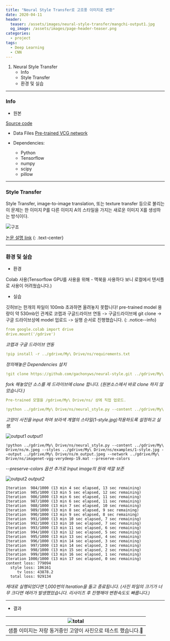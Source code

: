 ```yaml
---
title: "Neural Style Transfer로 고흐풍 이미지로 변환"
date: 2020-04-11
header:
  teaser: /assets/images/neural-style-transfer/mangchi-output1.jpg
  og_image: /assets/images/page-header-teaser.png
categories:
  - project
tags:
  - Deep Learning
  - CNN
---
```


1. Neural Style Transfer
   * Info
   * Style Transfer
   * 환경 및 실습

---

### Info

* 원본

[Source code](https://github.com/anishathalye/neural-style)

* Data Files
[Pre-trained VCG network](http://www.vlfeat.org/matconvnet/models/imagenet-vgg-verydeep-19.mat)

* Dependencies:
  - Python
  - Tensorflow
  - numpy
  - scipy
  - pillow

---
### Style Transfer

Style Transfer, image-to-image translation, 또는 texture transfer 등으로 불리는 이 문제는 한 이미지 P를 다른 이미지 A의 스타일을 가지는 새로운 이미지 X를 생성하는 방식이다.

![구조](/assets/images/neural-style-transfer/algorithm.png)

[논문 설명 link](https://www.popit.kr/neural-style-transfer-%eb%94%b0%eb%9d%bc%ed%95%98%ea%b8%b0/)
{: .text-center}

---

### 환경 및 실습

* 환경

Colab 사용(Tensorflow GPU를 사용을 위해 - 맥북을 사용하다 보니 로컬에서 텐서플로 사용이 어려웠습니다.)

* 실습

깃허브는 한개의 파일이 100mb 초과하면 올려놓지 못합니다! pre-trained model 용량이 약 530mb인 관계로 코랩과 구글드라이브 연동 -> 구글드라이브에 git clone -> 구글 드라이브상에 model 업로드 -> 실행 순서로 진행했습니다.
{: .notice--info}

```yaml
from google.colab import drive
drive.mount('/gdrive')
```
*코랩과 구글 드라이브 연동*

```yaml
!pip install -r ../gdrive/My\ Drive/ns/requirements.txt
```
*정의해놓은 Dependencies 설치*

```yaml
!git clone https://github.com/gachonyws/neural-style.git ../gdrive/My\ Drive/ns/
```
*fork 해놓았던 소스를 제 드라이브에 clone 합니다. (원본소스에서 바로 clone 하지 않았습니다.)*

```yaml
Pre-trained 모델을 /gdrive/My\ Drive/ns/ 상에 직접 업로드.
```

```yaml
!python ../gdrive/My\ Drive/ns/neural_style.py --content ../gdrive/My\ Drive/ns/mang.jpg --styles ../gdrive/My\ Drive/ns/examples/1-style.jpg --output ../gdrive/My\ Drive/ns/mang_output.jpg --network ../gdrive/My\ Drive/ns/imagenet-vgg-verydeep-19.mat
```
*고양이 사진을 input 하여 보라색 계열의 스타일(1-style.jpg)적용하도록 설정하고 실행.*

![output1](/assets/images/neural-style-transfer/mangchi-output1.jpg)
*output1*

```
!python ../gdrive/My\ Drive/ns/neural_style.py --content ../gdrive/My\ Drive/ns/m.jpeg --styles ../gdrive/My\ Drive/ns/examples/1-style.jpg --output ../gdrive/My\ Drive/ns/m_output.jpeg --network ../gdrive/My\ Drive/ns/imagenet-vgg-verydeep-19.mat --preserve-colors
```
*--preserve-colors 옵션 추가로 Input image의 원래 색깔 보존*

![output2](/assets/images/neural-style-transfer/mangchi-output2.jpeg)
*output2*

```
Iteration  984/1000 (13 min 4 sec elapsed, 13 sec remaining)
Iteration  985/1000 (13 min 5 sec elapsed, 12 sec remaining)
Iteration  986/1000 (13 min 6 sec elapsed, 11 sec remaining)
Iteration  987/1000 (13 min 6 sec elapsed, 11 sec remaining)
Iteration  988/1000 (13 min 7 sec elapsed, 10 sec remaining)
Iteration  989/1000 (13 min 8 sec elapsed, 9 sec remaining)
Iteration  990/1000 (13 min 9 sec elapsed, 8 sec remaining)
Iteration  991/1000 (13 min 10 sec elapsed, 7 sec remaining)
Iteration  992/1000 (13 min 10 sec elapsed, 7 sec remaining)
Iteration  993/1000 (13 min 11 sec elapsed, 6 sec remaining)
Iteration  994/1000 (13 min 12 sec elapsed, 5 sec remaining)
Iteration  995/1000 (13 min 13 sec elapsed, 4 sec remaining)
Iteration  996/1000 (13 min 14 sec elapsed, 3 sec remaining)
Iteration  997/1000 (13 min 14 sec elapsed, 3 sec remaining)
Iteration  998/1000 (13 min 15 sec elapsed, 2 sec remaining)
Iteration  999/1000 (13 min 16 sec elapsed, 1 sec remaining)
Iteration 1000/1000 (13 min 17 sec elapsed, 0 sec remaining)
content loss: 779094
  style loss: 106161
     tv loss: 43878.2
  total loss: 929134
```
*제대로 실행되었다면 1,000번의 Iteration을 돌고 종료됩니다. (사진 파일의 크기가 너무 크다면 에러가 발생했었습니다. 리사이즈 후 진행해야 변환속도도 빠릅니다.)*

 
---

* 결과

| ![total](/assets/images/neural-style-transfer/mangchi-total.jpeg) |
|:--:|
| 샘플 이미지는 저랑 동거중인 고양이 사진으로 테스트 했습니다.🥰 |

